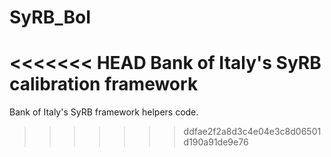 # SyRB_BoI
<<<<<<< HEAD
Bank of Italy's SyRB calibration framework
=======
Bank of Italy's SyRB framework helpers code.
>>>>>>> ddfae2f2a8d3c4e04e3c8d06501d190a91de9e76
